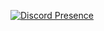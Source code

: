 [![Discord Presence](https://lanyard.cnrad.dev/api/983946996354252830?borderRadius=20px&bg=1c1c1c&idleMessage=Bomming%20your%20Mom&hideStatus=false&hideTimestamp=false&bg=00ffde&theme=light)](https://discord.com/users/983946996354252830)
